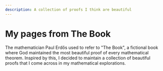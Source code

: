 ```yaml
---
description: A collection of proofs I think are beautiful
---
```


# My pages from The Book

The mathematician Paul Erdős used to refer to "The Book", a fictional book where God maintained the most beautiful proof of every mathematical theorem. Inspired by this, I decided to maintain a collection of beautiful proofs that I come across in my mathematical explorations.

